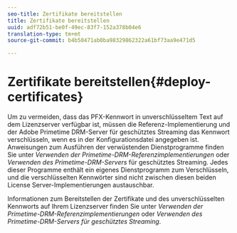 ```yaml
---
seo-title: Zertifikate bereitstellen
title: Zertifikate bereitstellen
uuid: adf72b51-be0f-49ec-83f7-152a378b04e6
translation-type: tm+mt
source-git-commit: b4b50471ab0ba98329862322a61bf73aa9e471d5

---
```



# Zertifikate bereitstellen{#deploy-certificates}

Um zu vermeiden, dass das PFX-Kennwort in unverschlüsseltem Text auf dem Lizenzserver verfügbar ist, müssen die Referenz-Implementierung und der Adobe Primetime DRM-Server für geschütztes Streaming das Kennwort verschlüsseln, wenn es in der Konfigurationsdatei angegeben ist. Anweisungen zum Ausführen der verwüstenden Dienstprogramme finden Sie unter *Verwenden der Primetime-DRM-Referenzimplementierungen* oder *Verwenden des Primetime-DRM-Servers* für geschütztes Streaming. Jedes dieser Programme enthält ein eigenes Dienstprogramm zum Verschlüsseln, und die verschlüsselten Kennwörter sind nicht zwischen diesen beiden License Server-Implementierungen austauschbar.

Informationen zum Bereitstellen der Zertifikate und des unverschlüsselten Kennworts auf Ihrem Lizenzserver finden Sie unter *Verwenden der Primetime-DRM-Referenzimplementierungen* oder *Verwenden des Primetime-DRM-Servers für geschütztes Streaming*.
